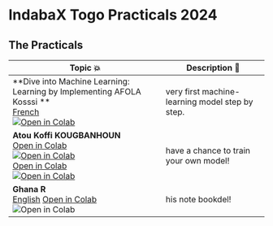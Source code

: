 # IndabaX Togo Practicals 2024

## The Practicals

| Topic 💥 | Description 📘 |
|----------|----------------|
| **Dive into Machine Learning: Learning by Implementing AFOLA Kosssi ** <br> [French](https://github.com/CoTIA/ML_for_Bio_IndabaX_Togo/blob/main/ML_for_Bio_Indaba_PracticaI_indabaX_Togo_2024.ipynb) <br> [![Open in Colab](https://colab.research.google.com/assets/colab-badge.svg)](https://colab.research.google.com/drive/1EwBdA2us6Ddw2S_d0rp0SJ4gt-K1NAuW?usp=sharing) | very first machine-learning model step by step. |
| **Atou Koffi KOUGBANHOUN** <br> [Open in Colab](#) <br> [![Open in Colab](https://colab.research.google.com/assets/colab-badge.svg)](https://drive.google.com/file/d/11LcOHjEfq8i2u_5PL_wZvEw41OuAJIle/view?usp=sharing) <br> [Open in Colab](#) <br> [![Open in Colab](https://colab.research.google.com/assets/colab-badge.svg)](https://drive.google.com/file/d/1pZH94b7fnm_Rgb5X8CGwrdyHURr0QXPp/view?usp=sharing) | have a chance to train your own model! |
| **Ghana R** <br> [English](#) [Open in Colab](#) <br> ![Open in Colab](https://colab.research.google.com/assets/colab-badge.svg) | his note bookdel! |

